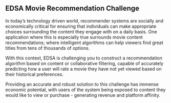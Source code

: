## EDSA Movie Recommendation Challenge
In today’s technology driven world, recommender systems are socially and economically critical for ensuring that individuals can make appropriate choices surrounding the content they engage with on a daily basis. One application where this is especially true surrounds movie content recommendations; where intelligent algorithms can help viewers find great titles from tens of thousands of options.  

With this context, EDSA is challenging you to construct a recommendation algorithm based on content or collaborative filtering, capable of accurately predicting how a user will rate a movie they have not yet viewed based on their historical preferences.  

Providing an accurate and robust solution to this challenge has immense economic potential, with users of the system being exposed to content they would like to view or purchase - generating revenue and platform affinity.
